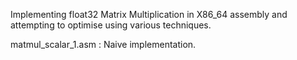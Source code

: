 Implementing float32 Matrix Multiplication in X86_64 assembly and attempting to optimise using various techniques.


matmul_scalar_1.asm : Naive implementation.
